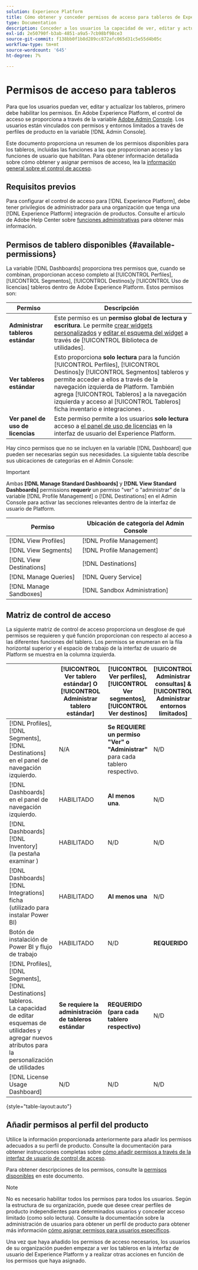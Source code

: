 ```yaml
---
solution: Experience Platform
title: Cómo obtener y conceder permisos de acceso para tableros de Experience Platform
type: Documentation
description: Conceder a los usuarios la capacidad de ver, editar y actualizar tableros de Experience Platform mediante Adobe Admin Console.
exl-id: 2e50790f-b3ab-4851-a9a5-7cb98bf98ce3
source-git-commit: f138bb0f1b8d289cc872afc065d31c5e55d4b05c
workflow-type: tm+mt
source-wordcount: '645'
ht-degree: 7%

---
```


# Permisos de acceso para tableros

Para que los usuarios puedan ver, editar y actualizar los tableros, primero debe habilitar los permisos. En Adobe Experience Platform, el control de acceso se proporciona a través de la variable [Adobe Admin Console](https://adminconsole.adobe.com/). Los usuarios están vinculados con permisos y entornos limitados a través de perfiles de producto en la variable [!DNL Admin Console].

Este documento proporciona un resumen de los permisos disponibles para los tableros, incluidas las funciones a las que proporcionan acceso y las funciones de usuario que habilitan. Para obtener información detallada sobre cómo obtener y asignar permisos de acceso, lea la [información general sobre el control de acceso](../access-control/home.md).

## Requisitos previos

Para configurar el control de acceso para [!DNL Experience Platform], debe tener privilegios de administrador para una organización que tenga una [!DNL Experience Platform] integración de productos. Consulte el artículo de Adobe Help Center sobre [funciones administrativas](https://helpx.adobe.com/enterprise/using/admin-roles.html) para obtener más información.

## Permisos de tablero disponibles {#available-permissions}

La variable [!DNL Dashboards] proporciona tres permisos que, cuando se combinan, proporcionan acceso completo al [!UICONTROL Perfiles], [!UICONTROL Segmentos], [!UICONTROL Destinos]y [!UICONTROL Uso de licencias] tableros dentro de Adobe Experience Platform. Estos permisos son:

| Permiso | Descripción |
|---|---|
| **Administrar tableros estándar** | Este permiso es un **permiso global de lectura y escritura**. Le permite [crear widgets personalizados](./customize/custom-widgets.md) y [editar el esquema del widget](./customize/edit-schema.md) a través de [!UICONTROL Biblioteca de utilidades]. |
| **Ver tableros estándar** | Esto proporciona **solo lectura** para la función [!UICONTROL Perfiles], [!UICONTROL Destinos]y [!UICONTROL Segmentos] tableros y permite acceder a ellos a través de la navegación izquierda de Platform. También agrega [!UICONTROL Tableros] a la navegación izquierda y acceso al [!UICONTROL Tableros] ficha inventario e integraciones . |
| **Ver panel de uso de licencias** | Este permiso permite a los usuarios **solo lectura** acceso a [el panel de uso de licencias](./guides/license-usage.md) en la interfaz de usuario del Experience Platform. |

Hay cinco permisos que no se incluyen en la variable [!DNL Dashboard] que pueden ser necesarias según sus necesidades. La siguiente tabla describe sus ubicaciones de categorías en el Admin Console:

>[!IMPORTANT]
>
>Ambas **[!DNL Manage Standard Dashboards]** y **[!DNL View Standard Dashboards]** permissions **requerir** un permiso &quot;ver&quot; o &quot;administrar&quot; de la variable [!DNL Profile Management] o [!DNL Destinations] en el Admin Console para activar las secciones relevantes dentro de la interfaz de usuario de Platform.

| Permiso | Ubicación de categoría del Admin Console |
|---|---|
| [!DNL View Profiles] | [!DNL Profile Management] |
| [!DNL View Segments] | [!DNL Profile Management] |
| [!DNL View Destinations] | [!DNL Destinations] |
| [!DNL Manage Queries] | [!DNL Query Service] |
| [!DNL Manage Sandboxes] | [!DNL Sandbox Administration] |

## Matriz de control de acceso

La siguiente matriz de control de acceso proporciona un desglose de qué permisos se requieren y qué función proporcionan con respecto al acceso a las diferentes funciones del tablero. Los permisos se enumeran en la fila horizontal superior y el espacio de trabajo de la interfaz de usuario de Platform se muestra en la columna izquierda.

|  | [!UICONTROL Ver tablero estándar] O [!UICONTROL Administrar tablero estándar] | [!UICONTROL Ver perfiles],<br/>[!UICONTROL Ver segmentos],<br/> [!UICONTROL Ver destinos] | [!UICONTROL Administrar consultas] &amp; [!UICONTROL Administrar entornos limitados] | [!UICONTROL Ver panel de uso de licencias] |
|---|---|---|---|---|
| [!DNL Profiles],<br/>[!DNL Segments],<br/>[!DNL Destinations] en el panel de navegación izquierdo. | N/A | **Se REQUIERE un permiso &quot;Ver&quot; o &quot;Administrar&quot;** para cada tablero respectivo. | N/D | N/D |
| [!DNL Dashboards] en el panel de navegación izquierdo. | HABILITADO | **Al menos una**. | N/D | N/D |
| [!DNL Dashboards] [!DNL Inventory] <br/>(la pestaña examinar ) | HABILITADO | N/D | N/D | N/D |
| [!DNL Dashboards] [!DNL Integrations] ficha <br/>(utilizado para instalar Power BI) | HABILITADO | **Al menos una** | N/D | N/D |
| Botón de instalación de Power BI y flujo de trabajo | HABILITADO | N/D | **REQUERIDO** | N/D |
| [!DNL Profiles],<br/>[!DNL Segments],<br/>[!DNL Destinations] tableros.<br/>La capacidad de editar esquemas de utilidades y agregar nuevos atributos para la personalización de utilidades | **Se requiere la administración de tableros estándar** | **REQUERIDO (para cada tablero respectivo)** | N/D | N/D |
| [!DNL License Usage Dashboard] | N/D | N/D | N/D | HABILITADO |

{style=&quot;table-layout:auto&quot;}

## Añadir permisos al perfil del producto

Utilice la información proporcionada anteriormente para añadir los permisos adecuados a su perfil de producto. Consulte la documentación para obtener instrucciones completas sobre [cómo añadir permisos a través de la interfaz de usuario de control de acceso](../access-control/ui/permissions.md).

Para obtener descripciones de los permisos, consulte la [permisos disponibles](#available-permissions) en este documento.

>[!NOTE]
>
>No es necesario habilitar todos los permisos para todos los usuarios. Según la estructura de su organización, puede que desee crear perfiles de producto independientes para determinados usuarios y conceder acceso limitado (como solo lectura). Consulte la documentación sobre la administración de usuarios para obtener un perfil de producto para obtener más información [cómo asignar permisos para usuarios específicos](../access-control/ui/users.md).

Una vez que haya añadido los permisos de acceso necesarios, los usuarios de su organización pueden empezar a ver los tableros en la interfaz de usuario del Experience Platform y a realizar otras acciones en función de los permisos que haya asignado.
